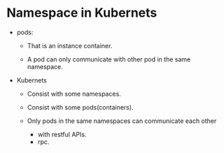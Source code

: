 # Namespace in Kubernets

- pods:
	- That is an instance container.
	
	- A pod can only communicate with other pod in the same namespace.
	
- Kubernets 
	
	- Consist with some namespaces.
	
	- Consist with some pods(containers).
	
	- Only pods in the same namespaces can communicate each other 
		- with restful APIs.
		- rpc.